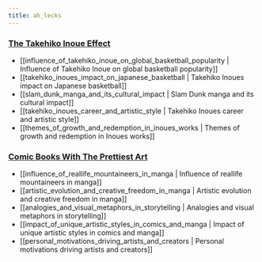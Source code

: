 ```yaml
---
title: ah_lecks
---
```

### [The Takehiko Inoue Effect](https://www.youtube.com/watch?v=rAJFerMeSIU)
- [[influence_of_takehiko_inoue_on_global_basketball_popularity | Influence of Takehiko Inoue on global basketball popularity]]
- [[takehiko_inoues_impact_on_japanese_basketball | Takehiko Inoues impact on Japanese basketball]]
- [[slam_dunk_manga_and_its_cultural_impact | Slam Dunk manga and its cultural impact]]
- [[takehiko_inoues_career_and_artistic_style | Takehiko Inoues career and artistic style]]
- [[themes_of_growth_and_redemption_in_inoues_works | Themes of growth and redemption in Inoues works]]

### [Comic Books With The Prettiest Art](https://www.youtube.com/watch?v=Wk2vtSjrwZk)
- [[influence_of_reallife_mountaineers_in_manga | Influence of reallife mountaineers in manga]]
- [[artistic_evolution_and_creative_freedom_in_manga | Artistic evolution and creative freedom in manga]]
- [[analogies_and_visual_metaphors_in_storytelling | Analogies and visual metaphors in storytelling]]
- [[impact_of_unique_artistic_styles_in_comics_and_manga | Impact of unique artistic styles in comics and manga]]
- [[personal_motivations_driving_artists_and_creators | Personal motivations driving artists and creators]]
